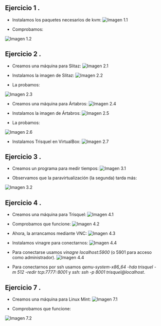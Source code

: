 Ejercicio 1 .
-------
* Instalamos los paquetes necesarios de kvm:
![Imagen 1.1](https://www.dropbox.com/s/zbrtc3kpfg46gpd/1.1.png?dl=1)

* Comprobamos:

 ![Imagen 1.2](https://www.dropbox.com/s/ac4eyqk4a3p160k/1.2.png?dl=1)


Ejercicio 2 .
-------
* Creamos una máquina para Slitaz:
![Imagen 2.1](https://www.dropbox.com/s/90wjl2e46b21pvu/2.1.png?dl=1)

* Instalamos la imagen de Slitaz:
![Imagen 2.2](https://www.dropbox.com/s/8hbb9cjemzbxvqh/2.2.png?dl=1)

* La probamos:

 ![Imagen 2.3](https://www.dropbox.com/s/lbrqdy4seofixbb/2.3.png?dl=1)

* Creamos una máquina para Ártabros:
![Imagen 2.4](https://www.dropbox.com/s/qx4zblopn3lmpte/2.4.png?dl=1)

* Instalamos la imagen de Ártabros:
![Imagen 2.5](https://www.dropbox.com/s/lv4883pn6bf6ol7/2.5.png?dl=1)

* La probamos:

 ![Imagen 2.6](https://www.dropbox.com/s/u4oemry4kukk46g/2.6.png?dl=1)

* Instalamos Trisquel  en VirtualBox:
![Imagen 2.7](https://www.dropbox.com/s/bbjpkr8jvkrvwvz/2.7.png?dl=1)


Ejercicio 3 .
-------
* Creamos un programa para medir tiempos:
![Imagen 3.1](https://www.dropbox.com/s/gdkrnio84okv817/3.1.png?dl=1)

* Observamos que la paravirtualización (la segunda) tarda más:

 ![Imagen 3.2](https://www.dropbox.com/s/7uphcklaiavdeo6/3.2.png?dl=1)


Ejercicio 4 .
-------
* Creamos una máquina para Trisquel:
![Imagen 4.1](https://www.dropbox.com/s/o46a6ce32lhxxt0/4.1.png?dl=1)

* Comprobamos que funcione:
![Imagen 4.2](https://www.dropbox.com/s/tboxnssjj7ftsqk/4.2.png?dl=1)

* Ahora, la arrancamos mediante VNC:
![Imagen 4.3](https://www.dropbox.com/s/c2xkdsfzvlb0grn/4.3.png?dl=1)

* Instalamos vinagre para conectarnos:
![Imagen 4.4](https://www.dropbox.com/s/th47q7tadhuv0wb/4.4.png?dl=1)

* Para conectarse usamos *vinagre localhost:5900* (o 5901 para acceso como administrador).
![Imagen 4.4](https://www.dropbox.com/s/18cvsfw5s64i3ak/4.5.png?dl=1)
* Para conectarnos por ssh usamos *qemu-system-x86_64 -hda trisquel -m 512 -redir tcp:7777::8001* y *ssh: ssh -p 8001 trisquel@localhost*.


Ejercicio 7 .
-------
* Creamos una máquina para Linux Mint:
![Imagen 7.1](https://www.dropbox.com/s/v0scqictv4koi6a/7.1.png?dl=1)

* Comprobamos que funcione:

 ![Imagen 7.2](https://www.dropbox.com/s/m37f9jjgw3mz3eh/7.2.png?dl=1)
